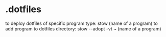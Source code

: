 # .dotfiles
to deploy dotfiles of specific program type: 
  stow (name of a program)
to add program to dotfiles directory:
  stow --adopt -vt ~ (name of a program)

